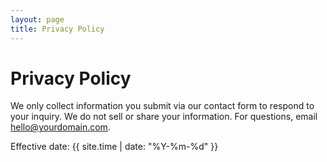 ```yaml
---
layout: page
title: Privacy Policy
---
```

# Privacy Policy

We only collect information you submit via our contact form to respond to your inquiry. We do not sell or share your information. For questions, email hello@yourdomain.com.

Effective date: {{ site.time | date: "%Y-%m-%d" }}


